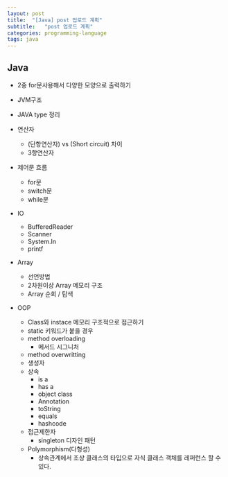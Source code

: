 ```yaml
---
layout: post
title:  "[Java] post 업로드 계획"
subtitle:   "post 업로드 계획"
categories: programming-language
tags: java
---
```

## Java
- 2중 for문사용해서 다양한 모양으로 출력하기
- JVM구조
- JAVA type 정리
- 연산자
	- (단항연산자) vs (Short circuit) 차이
	- 3항연산자

- 제어문 흐름
	- for문
  	- switch문
  	- while문
- IO
	- BufferedReader
	- Scanner
	- System.In
	- printf
- Array
	- 선언방법
	- 2차원이상 Array 메모리 구조
	- Array 순회 / 탐색
- OOP
	- Class와 instace 메모리 구조적으로 접근하기
	- static 키워드가 붙을 경우 
	- method overloading
		- 메서드 시그니처
	- method overwritting
	- 생성자
	- 상속
		- is a
		- has a
		- object class
		- Annotation
		- toString
		- equals
		- hashcode
	- 접근제한자
		- singleton 디자인 패턴
	- Polymorphism(다형성)
		- 상속관계에서 조상 클래스의 타입으로 자식 클래스 객체를 레퍼런스 할 수 있다.

